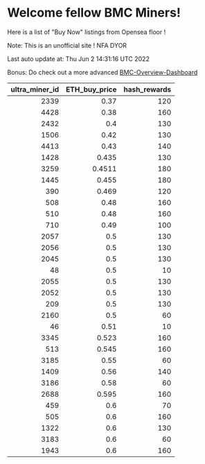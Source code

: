 # Welcome fellow BMC Miners!
Here is a list of "Buy Now" listings from Opensea floor !

Note: This is an unofficial site ! NFA DYOR

Last auto update at: Thu Jun  2 14:31:16 UTC 2022

Bonus: Do check out a more advanced [BMC-Overview-Dashboard](https://dune.com/defifunk/BMC-Overview-Dashboard)


|   ultra_miner_id |   ETH_buy_price |   hash_rewards |
|-----------------:|----------------:|---------------:|
|             2339 |          0.37   |            120 |
|             4428 |          0.38   |            160 |
|             2432 |          0.4    |            130 |
|             1506 |          0.42   |            130 |
|             4413 |          0.43   |            140 |
|             1428 |          0.435  |            130 |
|             3259 |          0.4511 |            180 |
|             1445 |          0.455  |            180 |
|              390 |          0.469  |            120 |
|              508 |          0.48   |            160 |
|              510 |          0.48   |            160 |
|              710 |          0.49   |            100 |
|             2057 |          0.5    |            130 |
|             2056 |          0.5    |            130 |
|             2045 |          0.5    |            130 |
|               48 |          0.5    |             10 |
|             2055 |          0.5    |            130 |
|             2052 |          0.5    |            130 |
|              209 |          0.5    |            130 |
|             2160 |          0.5    |             60 |
|               46 |          0.51   |             10 |
|             3345 |          0.523  |            160 |
|              513 |          0.545  |            160 |
|             3185 |          0.55   |             60 |
|             1409 |          0.56   |            140 |
|             3186 |          0.58   |             60 |
|             2688 |          0.595  |            160 |
|              459 |          0.6    |             70 |
|              505 |          0.6    |            160 |
|             1322 |          0.6    |            130 |
|             3183 |          0.6    |             60 |
|             1943 |          0.6    |            160 |